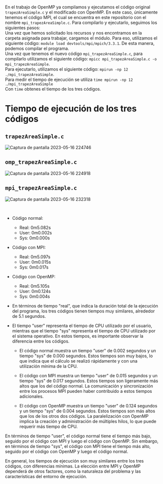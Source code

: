 En el trabajo de OpenMP ya compilamos y ejecutamos el código original `trapezAreaSimple.c` y el modificado con OpenMP. En este caso, únicamente tenemos el código MPI, el cual se encuentra en este repositorio con el nombre `mpi_trapezAreaSimple.c`.
Para compilarlo y ejecutarlo, seguimos los siguientes pasos:</br>
Una vez que hemos solicitado los recursos y nos encontramos en la carpeta asignada para trabajar, cargamos el módulo. Para eso, utilizamos el siguiente código: `module load devtools/mpi/mpich/3.3.1`. De esta manera, podemos compilar el programa.</br>
Una vez que tenemos el nuevo código `mpi_trapezAreaSimple.c`, para compilarlo utilizamos el siguiente código: `mpicc mpi_trapezAreaSimple.c -o mpi_trapezAreaSimple`.</br>
Para ejecutarlo, utilizamos el siguiente código: `mpirun -np 12 ./mpi_trapezAreaSimple`.</br>
Para medir el tiempo de ejecución se utiliza `time mpirun -np 12 ./mpi_trapezAreaSimple`</br>
Con `time` obtenes el tiempo de los tres códigos.
# Tiempo de ejecución de los tres códigos
## `trapezAreaSimple.c`
![Captura de pantalla 2023-05-16 224746](https://github.com/SC3UIS/IntroPP2183076/assets/82180254/2c6642fb-5509-4202-a984-e63fe364f9d2)</br>
## `omp_trapezAreaSimple.c`
![Captura de pantalla 2023-05-16 224918](https://github.com/SC3UIS/IntroPP2183076/assets/82180254/c0078b0b-1c69-46ed-93a4-00c96165717c)</br>
## `mpi_trapezAreaSimple.c`
![Captura de pantalla 2023-05-16 232318](https://github.com/SC3UIS/IntroPP2183076/assets/82180254/8fbeda96-d495-47b1-b6bb-28aeed9de43f)

</br>

- Código normal:
  - Real: 0m5.082s
  - User: 0m0.002s
  - Sys: 0m0.000s

- Código con MPI:
  - Real: 0m5.097s
  - User: 0m0.015s
  - Sys: 0m0.017s

- Código con OpenMP:
  - Real: 0m5.105s
  - User: 0m0.124s
  - Sys: 0m0.004s


- En términos de tiempo "real", que indica la duración total de la ejecución del programa, los tres códigos tienen tiempos muy similares, alrededor de 5.1 segundos.

- El tiempo "user" representa el tiempo de CPU utilizado por el usuario, mientras que el tiempo "sys" representa el tiempo de CPU utilizado por el sistema operativo. En estos tiempos, es importante observar la diferencia entre los códigos.

  - El código normal muestra un tiempo "user" de 0.002 segundos y un tiempo "sys" de 0.000 segundos. Estos tiempos son muy bajos, lo que indica que el cálculo se realizó rápidamente y con una utilización mínima de la CPU.

  - El código con MPI muestra un tiempo "user" de 0.015 segundos y un tiempo "sys" de 0.017 segundos. Estos tiempos son ligeramente más altos que los del código normal. La comunicación y sincronización entre los procesos MPI pueden haber contribuido a estos tiempos adicionales.

  - El código con OpenMP muestra un tiempo "user" de 0.124 segundos y un tiempo "sys" de 0.004 segundos. Estos tiempos son más altos que los de los otros dos códigos. La paralelización con OpenMP implica la creación y administración de múltiples hilos, lo que puede requerir más tiempo de CPU.

En términos de tiempo "user", el código normal tiene el tiempo más bajo, seguido por el código con MPI y luego el código con OpenMP. Sin embargo, en términos de tiempo "sys", el código con MPI tiene el tiempo más alto, seguido por el código con OpenMP y luego el código normal.

En general, los tiempos de ejecución son muy similares entre los tres códigos, con diferencias mínimas. La elección entre MPI y OpenMP dependerá de otros factores, como la naturaleza del problema y las características del entorno de ejecución.
